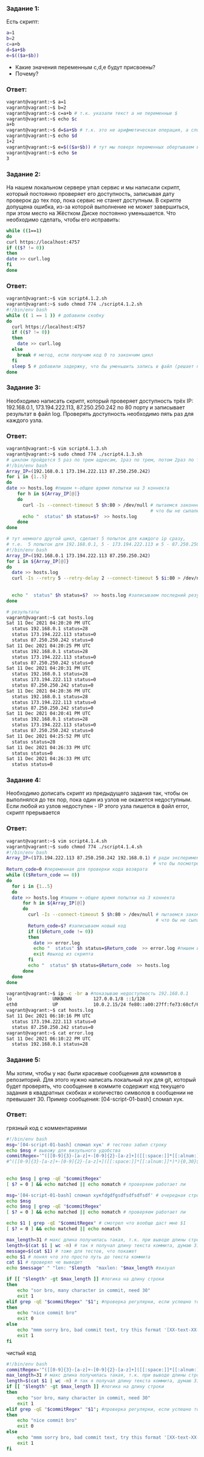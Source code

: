 ### Задание 1:
Есть скрипт:
```bash
a=1
b=2
c=a+b
d=$a+$b
e=$(($a+$b))
```
* Какие значения переменным c,d,e будут присвоены?
* Почему?
### Ответ:
```bash
vagrant@vagrant:~$ a=1 
vagrant@vagrant:~$ b=2
vagrant@vagrant:~$ c=a+b # т.к. указали текст а не переменные $
vagrant@vagrant:~$ echo $c
a+b 
vagrant@vagrant:~$ d=$a+$b # т.к. это не арифметическая операция, а сложение строк и переменные не объявлены явно declare
vagrant@vagrant:~$ echo $d
1+2 
vagrant@vagrant:~$ e=$(($a+$b)) # тут мы поверх переменных обертываем в скобки для работы арифметических операций
vagrant@vagrant:~$ echo $e
3 
```
### Задание 2:
На нашем локальном сервере упал сервис и мы написали скрипт, который постоянно проверяет его доступность, записывая дату проверок до тех пор, пока сервис не станет доступным. В скрипте допущена ошибка, из-за которой выполнение не может завершиться, при этом место на Жёстком Диске постоянно уменьшается. Что необходимо сделать, чтобы его исправить:
```bash
while ((1==1)
do
curl https://localhost:4757
if (($? != 0))
then
date >> curl.log
fi
done
```
### Ответ:
```bash
vagrant@vagrant:~$ vim script4.1.2.sh
vagrant@vagrant:~$ sudo chmod 774 ./script4.1.2.sh
#!/bin/env bash
while (( 1 == 1 )) # добавили скобку
do
  curl https://localhost:4757
  if (($? != 0))
  then
    date >> curl.log
  else
    break # метод, если получим код 0 то закончим цикл
  fi
  sleep 5 # добавили задержку, что бы уменьшить запись в файл (решает проблему с местом на диске)
done
```
### Задание 3:
Необходимо написать скрипт, который проверяет доступность трёх IP: 192.168.0.1, 173.194.222.113, 87.250.250.242 по 80 порту и записывает результат в файл log. Проверять доступность необходимо пять раз для каждого узла.
### Ответ:
```bash
vagrant@vagrant:~$ vim script4.1.3.sh
vagrant@vagrant:~$ sudo chmod 774 ./script4.1.3.sh
# циклом пройдется 5 раз по трем адресам, 1раз по трем, потом 2раз по трем и тп.
#!/bin/env bash
Array_IP=(192.168.0.1 173.194.222.113 87.250.250.242)
for i in {1..5}
do
date >> hosts.log #пишем +-общее время попытки на 3 коннекта
    for h in ${Array_IP[@]}
    do
      curl -Is --connect-timeout 5 $h:80 > /dev/null # пытаемся законнектиться 5 секунд+ перенаправляем вывод,
                                                     # что бы не сыпались ошибки в экран
      echo "  status" $h status=$?  >> hosts.log
    done
done

# тут немного другой цикл, сделает 5 попыток для каждого ip сразу,
# т.е.  5 попыток для 192.168.0.1, 5 - 173.194.222.113 и 5 - 87.250.250.242
#!/bin/env bash
Array_IP=(192.168.0.1 173.194.222.113 87.250.250.242)
for i in ${Array_IP[@]}
do
  date >> hosts.log
  curl -Is --retry 5 --retry-delay 2 --connect-timeout 5 $i:80 > /dev/null # пытаемся законнектиться 5 секунд
                                                                           # +5 попыток для каждого хоста
                                                                           # с задержкой в 2 сек
  echo "  status" $h status=$?  >> hosts.log #записываем последний результат
done

# результаты
vagrant@vagrant:~$ cat hosts.log
Sat 11 Dec 2021 04:20:20 PM UTC
  status 192.168.0.1 status=28
  status 173.194.222.113 status=0
  status 87.250.250.242 status=0
Sat 11 Dec 2021 04:20:25 PM UTC
  status 192.168.0.1 status=28
  status 173.194.222.113 status=0
  status 87.250.250.242 status=0
Sat 11 Dec 2021 04:20:31 PM UTC
  status 192.168.0.1 status=28
  status 173.194.222.113 status=0
  status 87.250.250.242 status=0
Sat 11 Dec 2021 04:20:36 PM UTC
  status 192.168.0.1 status=28
  status 173.194.222.113 status=0
  status 87.250.250.242 status=0
Sat 11 Dec 2021 04:20:41 PM UTC
  status 192.168.0.1 status=28
  status 173.194.222.113 status=0
  status 87.250.250.242 status=0
Sat 11 Dec 2021 04:25:52 PM UTC
  status status=28
Sat 11 Dec 2021 04:26:33 PM UTC
  status status=0
Sat 11 Dec 2021 04:26:33 PM UTC
  status status=0
```
### Задание 4:
Необходимо дописать скрипт из предыдущего задания так, чтобы он выполнялся до тех пор, пока один из узлов не окажется недоступным. Если любой из узлов недоступен - IP этого узла пишется в файл error, скрипт прерывается
### Ответ:
```bash
vagrant@vagrant:~$ vim script4.1.4.sh
vagrant@vagrant:~$ sudo chmod 774 ./script4.1.4.sh
#!/bin/env bash
Array_IP=(173.194.222.113 87.250.250.242 192.168.0.1) # ради эксперимента поменяю местами узлы,
                                                      # что бы посмотреть как работает
Return_code=0 #переменная для проверки кода возврата
while (($Return_code == 0))
do
  for i in {1..5}
  do
  date >> hosts.log #пишем +-общее время попытки на 3 коннекта
      for h in ${Array_IP[@]}
      do
        curl -Is --connect-timeout 5 $h:80 > /dev/null # пытаемся законнектиться 5 секунд+ перенаправляем вывод,
                                                       # что бы не сыпались ошибки в экран
        Return_code=$? #записываем новый код
        if (($Return_code != 0))
        then
          date >> error.log
          echo "  status" $h status=$Return_code  >> error.log #пишем в файл когда узел упал
          exit #выход из скрипта
        fi  
        echo "  status" $h status=$Return_code  >> hosts.log
      done
  done
done

vagrant@vagrant:~$ ip -c -br a #показываю недоступность 192.168.0.1
lo               UNKNOWN        127.0.0.1/8 ::1/128
eth0             UP             10.0.2.15/24 fe80::a00:27ff:fe73:60cf/64
vagrant@vagrant:~$ cat hosts.log
Sat 11 Dec 2021 06:10:16 PM UTC
  status 173.194.222.113 status=0
  status 87.250.250.242 status=0
vagrant@vagrant:~$ cat error.log
Sat 11 Dec 2021 06:10:22 PM UTC
  status 192.168.0.1 status=28
```
### Задание 5:
Мы хотим, чтобы у нас были красивые сообщения для коммитов в репозиторий. Для этого нужно написать локальный хук для git, который будет проверять, что сообщение в коммите содержит код текущего задания в квадратных скобках и количество символов в сообщении не превышает 30. Пример сообщения: [04-script-01-bash] сломал хук.
### Ответ:
грязный код с комментариями
```bash
#!/bin/env bash
msg='[04-script-01-bash] сломал хук' # тестово забил строку
echo $msg # вывожу для визульного удобства
commitRegex='^([[0-9]{3}-[a-z]+-[0-9]{2}-[a-z]+]([[:space:]]*[[:alnum:]]*)*)$' # по итогу получилось такое выражение которое работает
#^([[0-9]{3}-[a-z]+-[0-9]{2}-[a-z]+]([[:space:]]*[[:alnum:]]*)*){0,30}$ # пытался как то ограничить по числу символов,
                                                                        # но это не так работает, 
                                                                        # или я не догадался как это в регулярку засунуть)
echo $msg | grep -qE "$commitRegex"  
[ $? = 0 ] && echo matched || echo nomatch # проверяем работает ли 

msg='[04-script-01-bash] сломал хукfdgdfgsdfsdfsdfsdf' # очередная строка которая не должна проходить по кол-ву
echo $msg
echo $msg | grep -qE "$commitRegex"
[ $? = 0 ] && echo matched || echo nomatch # проверяем работает ли 

echo $1 | grep -qE "$commitRegex" # смотрел что вообще даст мне $1
[ $? = 0 ] && echo matched || echo nomatch 

max_length=31 # макс длина получилась такая, т.к. при выводе длины строки тестовой в хуке считала 30 как 31 
length=$(cat $1 | wc -m) # так я получал длину текста коммита, думаю 31 выдавал потому-что cat забирает \n может
message=$(cat $1) # тоже для тестов, что покажет 
echo $1 # понял что это просто путь до текста коммита
cat $1 # проверял че выведет 
echo $message" " "len: "$length  "maxlen: "$max_length #визуал

if [[ "$length" -gt $max_length ]] #логика на длину строки
then
    echo "sor bro, many character in commit, need 30"
    exit 1
elif grep -qE "$commitRegex" "$1"; #проверка регулярки, если успешно то ок, если нет то ошибка
then
    echo "nice commit bro"
    exit 0
else
    echo "mmm sorry bro, bad commit text, try this format '[XX-text-XX-text] text' only 30 character"
    exit 1
fi
```
чистый код
```bash
#!/bin/env bash
commitRegex='^([[0-9]{3}-[a-z]+-[0-9]{2}-[a-z]+]([[:space:]]*[[:alnum:]]*)*)$' # получилось такое выражение
max_length=31 # макс длина получилась такая, т.к. при выводе длины строки тестовой в хуке считала 30 как 31 
length=$(cat $1 | wc -m) # так я получал длину текста коммита, думаю 31 выдавал потому-что cat забирает \n может?
if [[ "$length" -gt $max_length ]] #логика на длину строки
then
    echo "sor bro, many character in commit, need 30"
    exit 1
elif grep -qE "$commitRegex" "$1"; #проверка регулярки, если успешно то ок, если нет то ошибка
then
    echo "nice commit bro"
    exit 0
else
    echo "mmm sorry bro, bad commit text, try this format '[XX-text-XX-text] text' only 30 character"
    exit 1
fi
```

